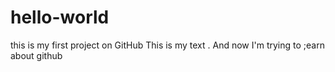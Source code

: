 # hello-world
this is my first project on GitHub
This is my text . And now I'm trying to ;earn about github
